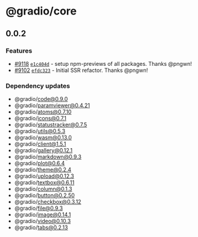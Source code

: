 # @gradio/core

## 0.0.2

### Features

- [#9118](https://github.com/gradio-app/gradio/pull/9118) [`e1c404d`](https://github.com/gradio-app/gradio/commit/e1c404da1143fb52b659d03e028bdba1badf443d) - setup npm-previews of all packages.  Thanks @pngwn!
- [#9102](https://github.com/gradio-app/gradio/pull/9102) [`efdc323`](https://github.com/gradio-app/gradio/commit/efdc3231a7bde38cfe45d10086d0d36a24c1b9b4) - Initial SSR refactor.  Thanks @pngwn!

### Dependency updates

- @gradio/code@0.9.0
- @gradio/paramviewer@0.4.21
- @gradio/atoms@0.7.10
- @gradio/icons@0.7.1
- @gradio/statustracker@0.7.5
- @gradio/utils@0.5.3
- @gradio/wasm@0.13.0
- @gradio/client@1.5.1
- @gradio/gallery@0.12.1
- @gradio/markdown@0.9.3
- @gradio/plot@0.6.4
- @gradio/theme@0.2.4
- @gradio/upload@0.12.3
- @gradio/textbox@0.6.11
- @gradio/column@0.1.3
- @gradio/button@0.2.50
- @gradio/checkbox@0.3.12
- @gradio/file@0.9.3
- @gradio/image@0.14.1
- @gradio/video@0.10.3
- @gradio/tabs@0.2.13